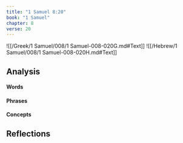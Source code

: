 ```yaml
---
title: "1 Samuel 8:20"
book: "1 Samuel"
chapter: 8
verse: 20
---
```

![[/Greek/1 Samuel/008/1 Samuel-008-020G.md#Text]]
![[/Hebrew/1 Samuel/008/1 Samuel-008-020H.md#Text]]

## Analysis

#### Words

#### Phrases

#### Concepts

## Reflections
